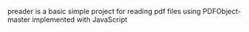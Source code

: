 preader is a basic simple project for reading pdf files using PDFObject-master implemented with JavaScript

